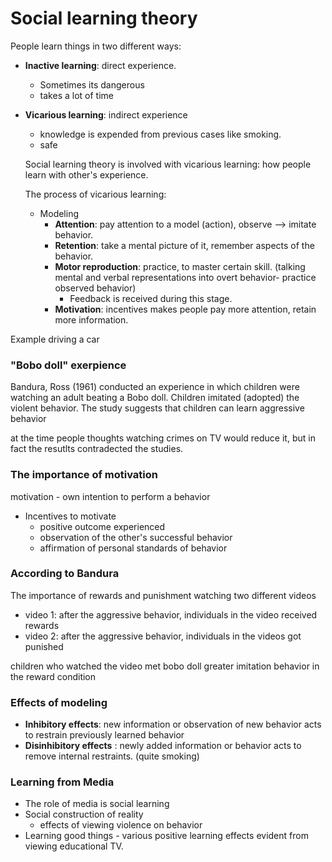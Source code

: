 # Social learning theory

People learn things in two different ways: 

- **Inactive learning**: direct experience.

  - Sometimes its dangerous
  - takes a lot of time 

- **Vicarious learning**: indirect experience

  - knowledge is expended from previous cases like smoking. 
  - safe

  Social learning theory is involved with vicarious learning: how people learn with other's experience.

  The process of vicarious learning:

  - Modeling
    - **Attention**: pay attention to a model (action), observe --> imitate behavior.   
    - **Retention**: take a mental picture of it, remember aspects of the behavior. 
    - **Motor reproduction**: practice, to master certain skill. (talking mental and verbal representations into overt behavior- practice observed behavior)
      - Feedback is received during this stage. 
    - **Motivation**: incentives makes people pay more attention, retain more information. 

Example driving a car

### "Bobo doll" exerpience

Bandura, Ross (1961) conducted an experience in which children were watching an adult beating a Bobo doll.
Children imitated (adopted)  the violent behavior. 
The study suggests that children can learn aggressive behavior

at the time people thoughts watching crimes on TV would reduce it, but in fact the resutlts contradected the studies. 

### The importance of motivation 

motivation - own intention to perform a behavior 

- Incentives to motivate 
  - positive outcome experienced
  - observation of the other's successful behavior 
  - affirmation of personal standards of behavior 

### According to Bandura

The importance of rewards and punishment
watching two different videos 

- video 1: after the aggressive behavior, individuals in the video received rewards
- video 2: after the aggressive behavior, individuals in the videos got punished 

children who watched the video met bobo doll
greater imitation behavior in the reward condition 

### Effects of modeling 

- **Inhibitory effects**: new information or observation of new behavior acts to restrain previously learned behavior
- **Disinhibitory effects** : newly added information or behavior acts to remove internal restraints. (quite smoking)

### Learning from Media

- The role of media is social learning 
- Social construction of reality
  - effects of viewing violence on behavior 
- Learning good things - various positive learning effects evident from viewing educational TV.

